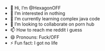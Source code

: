 - 👋 Hi, I’m @HexagonOFF
- 👀 I’m interested in nothing
- 🌱 I’m currently learning complex java code
- 💞️ I’m looking to collaborate on porn hub
- 📫 How to reach me reddit i guess
- 😄 Pronouns: Fuck/OFF
- ⚡ Fun fact: I got no life

<!---
HexagonOFF/HexagonOFF is a ✨ special ✨ repository because its `README.md` (this file) appears on your GitHub profile.
You can click the Preview link to take a look at your changes.
--->
